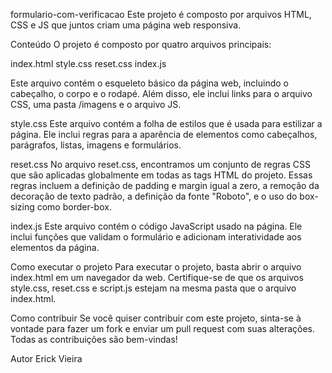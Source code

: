 formulario-com-verificacao
Este projeto é composto por arquivos HTML, CSS e JS que juntos criam uma página web responsiva.

Conteúdo
O projeto é composto por quatro arquivos principais:

index.html
style.css
reset.css
index.js

Este arquivo contém o esqueleto básico da página web, incluindo o cabeçalho, o corpo e o rodapé. Além disso, ele inclui links para o arquivo CSS, uma pasta /imagens e o arquivo JS.

style.css
Este arquivo contém a folha de estilos que é usada para estilizar a página. Ele inclui regras para a aparência de elementos como cabeçalhos, parágrafos, listas, imagens e formulários.

reset.css
No arquivo reset.css, encontramos um conjunto de regras CSS que são aplicadas globalmente em todas as tags HTML do projeto. Essas regras incluem a definição de padding e margin igual a zero, a remoção da decoração de texto padrão, a definição da fonte "Roboto", e o uso do box-sizing como border-box.

index.js
Este arquivo contém o código JavaScript usado na página. Ele inclui funções que validam o formulário e adicionam interatividade aos elementos da página.

Como executar o projeto
Para executar o projeto, basta abrir o arquivo index.html em um navegador da web. Certifique-se de que os arquivos style.css, reset.css e script.js estejam na mesma pasta que o arquivo index.html.

Como contribuir
Se você quiser contribuir com este projeto, sinta-se à vontade para fazer um fork e enviar um pull request com suas alterações. Todas as contribuições são bem-vindas!

Autor
Erick Vieira

